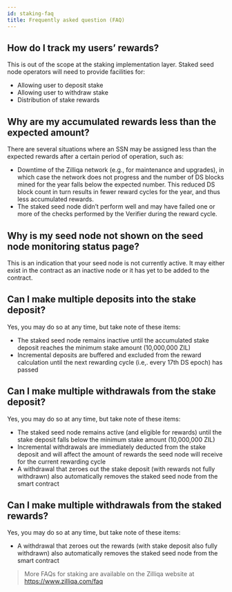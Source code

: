 ```yaml
---
id: staking-faq
title: Frequently asked question (FAQ)
---
```


## How do I track my users’ rewards? 

This is out of the scope at the staking implementation layer. Staked seed node operators will need to provide facilities for:
- Allowing user to deposit stake 
- Allowing user to withdraw stake 
- Distribution of stake rewards


## Why are my accumulated rewards less than the expected amount?

There are several situations where an SSN may be assigned less than the expected rewards after a certain period of operation, such as:

- Downtime of the Zilliqa network (e.g., for maintenance and upgrades), in which case the network does not progress and the number of DS blocks mined for the year falls below the expected number. This reduced DS block count in turn results in fewer reward cycles for the year, and thus less accumulated rewards.
- The staked seed node didn’t perform well and may have failed one or more of the checks performed by the Verifier during the reward cycle.

## Why is my seed node not shown on the seed node monitoring status page?

This is an indication that your seed node is not currently active. It may either exist in the contract as an inactive node or it has yet to be added to the contract.

## Can I make multiple deposits into the stake deposit?

Yes, you may do so at any time, but take note of these items:
- The staked seed node remains inactive until the accumulated stake deposit reaches the minimum stake amount (10,000,000 ZIL)
- Incremental deposits are buffered and excluded from the reward calculation until the next rewarding cycle (i.e,. every 17th DS epoch) has passed

## Can I make multiple withdrawals from the stake deposit?

Yes, you may do so at any time, but take note of these items:
- The staked seed node remains active (and eligible for rewards) until the stake deposit falls below the minimum stake amount (10,000,000 ZIL)
- Incremental withdrawals are immediately deducted from the stake deposit and will affect the amount of rewards the seed node will receive for the current rewarding cycle
- A withdrawal that zeroes out the stake deposit (with rewards not fully withdrawn) also automatically removes the staked seed node from the smart contract

## Can I make multiple withdrawals from the staked rewards?

Yes, you may do so at any time, but take note of these items:
- A withdrawal that zeroes out the rewards (with stake deposit also fully withdrawn) also automatically removes the staked seed node from the smart contract
 

> More FAQs for staking are available on the Zilliqa website at https://www.zilliqa.com/faq

